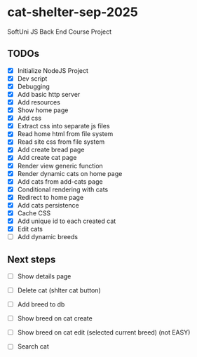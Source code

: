 # cat-shelter-sep-2025
SoftUni JS Back End Course Project

## TODOs
 - [x] Initialize NodeJS Project
 - [x] Dev script
 - [x] Debugging
 - [x] Add basic http server
 - [x] Add resources
 - [x] Show home page
 - [x] Add css
 - [x] Extract css into separate js files
 - [x] Read home html from file system
 - [x] Read site css from file system
 - [x] Add create bread page
 - [x] Add create cat page
 - [x] Render view generic function
 - [x] Render dynamic cats on home page
 - [x] Add cats from add-cats page
 - [x] Conditional rendering with cats
 - [x] Redirect to home page
 - [x] Add cats persistence
 - [x] Cache CSS
 - [x] Add unique id to each created cat
 - [x] Edit cats
 - [ ] Add dynamic breeds
 
## Next steps
 - [ ] Show details page
 - [ ] Delete cat (shlter cat button)
 - [ ] Add breed to db
 - [ ] Show breed on cat create
 - [ ] Show breed on cat edit (selected current breed) (not EASY)
 - [ ] Search cat


